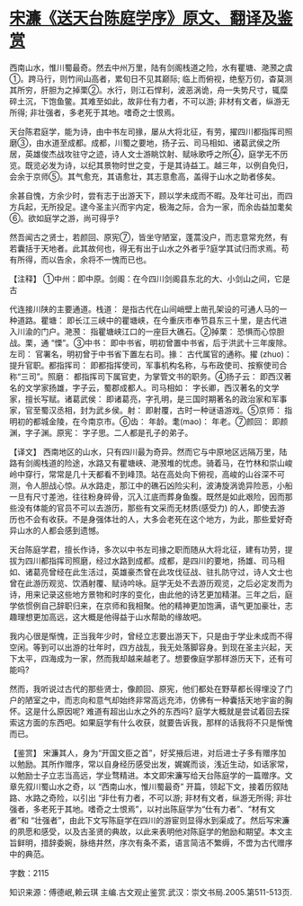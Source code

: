 # [宋濂《送天台陈庭学序》原文、翻译及鉴赏](https://www.vrrw.net/wx/14152.html)

西南山水，惟川蜀最奇。然去中州万里，陆有剑阁栈道之险，水有瞿塘、滟滪之虞①。跨马行，则竹间山高者，累旬日不见其巅际; 临上而俯视，绝壑万仞，杳莫测其所穷，肝胆为之掉栗②。水行，则江石悍利，波恶涡诡，舟一失势尺寸，辄糜碎土沉，下饱鱼鳖。其难至如此，故非仕有力者，不可以游; 非材有文者，纵游无所得; 非壮强者，多老死于其地。嗜奇之士恨焉。

天台陈君庭学，能为诗，由中书左司掾，屡从大将北征，有劳，擢四川都指挥司照磨③，由水道至成都。成都，川蜀之要地，扬子云、司马相如、诸葛武侯之所居，英雄俊杰战攻驻守之迹，诗人文士游眺饮射、赋咏歌呼之所④，庭学无不历览。既览必发为诗，以纪其景物时世之变，于是其诗益工。越三年，以例自免归，会余于京师⑤。其气愈充，其语愈壮，其志意愈高，盖得于山水之助者侈矣。

余甚自愧，方余少时，尝有志于出游天下，顾以学未成而不暇。及年壮可出，而四方兵起，无所投足。逮今圣主兴而宇内定，极海之际，合为一家，而余齿益加耄矣⑥。欲如庭学之游，尚可得乎?

然吾闻古之贤士，若颜回、原宪⑦，皆坐守陋室，蓬蒿没户，而志意常充然，有若囊括于天地者。此其故何也，得无有出于山水之外者乎?庭学其试归而求焉。苟有所得，而以告余，余将不一愧而已也。



【注释】 ①中州：即中原。剑阁：在今四川剑阁县东北的大、小剑山之间，它是古

代连接川陕的主要通道。栈道： 是指古代在山间峭壁上凿孔架设的可通人马的一种道路。瞿塘： 即长江三峡中的瞿塘峡，在今重庆市奉节县东三十里，是古代进入川渝的门户。滟滪： 指瞿塘峡江口的一座巨大礁石。②掉栗： 恐惧而心惊胆战。栗，通 “慄”。③中书： 即中书省，明初曾置中书省，后于洪武十三年废除。左司： 官署名，明初曾于中书省下置左右司。掾： 古代属官的通称。擢 (zhuo)： 提升官职。都指挥司： 即都指挥使司，军事机构名称，与布政使司、按察使司合称“三司”。照磨： 都指挥司下属官吏，为掌管文书的职务。④扬子云： 即西汉著名的文学家扬雄，字子云，蜀郡成都人。司马相如： 字长卿，西汉著名的文学家，擅长写赋。诸葛武侯： 即诸葛亮，字孔明，是三国时期著名的政治家和军事家，官至蜀汉丞相，封为武乡侯。射： 即射覆，古时一种谜语游戏。⑤京师： 指明初的都城金陵，在今南京市。⑥齿： 年龄。耄(mao)： 年老。⑦颜回： 即颜渊，字子渊。原宪： 字子思。二人都是孔子的弟子。

【译文】 西南地区的山水，只有四川最为奇异。然而它与中原地区远隔万里，陆路有剑阁栈道的险途，水路又有瞿塘峡、滟滪堆的忧虑。骑着马，在竹林和崇山峻岭中穿行，常常是几十天都看不到峰顶。站在高处向下俯视，高峻的山谷深不可测，令人胆战心惊。从水路走，那江中的礁石凶险尖利，波涛旋涡诡异险恶，小船一旦有尺寸差池，往往粉身碎骨，沉入江底而葬身鱼腹。既然是如此艰险，因而那些没有体能的官员不可以去游历，那些有文采而无材质(感受力) 的人，即使去游历也不会有收获。不是身强体壮的人，大多会老死在这个地方，为此，那些爱好奇异山水的人都会感到遗憾。

天台陈庭学君，擅长作诗，多次以中书左司掾之职而随从大将北征，建有功劳，提拔为四川都指挥司照磨，经过水路到成都。成都，是四川的要地，扬雄、司马相如、诸葛亮曾经在此生活过，英雄豪杰曾在此攻伐征战、驻扎防守过，诗人文士也曾在此游历观览、饮酒射覆、赋诗吟咏。庭学无处不去游历观览，之后必定发而为诗，用来记录这些地方景物和时序的变化，由此他的诗艺更加精湛。三年之后，庭学依惯例自己辞职归来，在京师和我相聚。他的精神更加饱满，语气更加豪壮，志趣理想更加高远，这大概是他得益于山水帮助的缘故吧。

我内心很是惭愧，正当我年少时，曾经立志要出游天下，只是由于学业未成而不得空闲。等到可以出游的壮年时，四方战乱，我无处落脚容身。到现在圣主兴起，天下太平，四海成为一家，然而我却越来越老了。想要像庭学那样游历天下，还有可能吗?

然而，我听说过古代的那些贤士，像颜回、原宪，他们都处在野草都长得埋没了门户的陋室之中，而志向和意气却始终非常高远充沛，仿佛有一种囊括天地宇宙的胸怀。这是什么原因呢? 难道有超出山水之外的东西吗? 庭学大概就是尝试着回去探索这方面的东西吧。如果庭学有什么收获，就要告诉我，那样的话我将不只是惭愧而已。

【鉴赏】 宋濂其人，身为“开国文臣之首”，好奖掖后进，对后进士子多有赠序加以勉励。其所作赠序，常以自身经历感受出发，娓娓而谈，浅近生动，如话家常，以勉励士子立志当高远，学业骛精进。本文即宋濂写给天台陈庭学的一篇赠序。文章先叙川蜀山水之奇，以 “西南山水，惟川蜀最奇” 开篇，领起下文，接着历叙陆路、水路之奇险，以引出 “非仕有力者，不可以游; 非材有文者，纵游无所得; 非壮强者，多老死于其地。嗜奇之士恨焉”，以衬出陈庭学为“仕有力者”、“材有文者”和 “壮强者”，由此下文写陈庭学在四川的游宦则显得水到渠成了。然后写宋濂的夙愿和感受，以及古圣贤的典故，以此来表明他对陈庭学的勉励和期望。本文主旨鲜明，措辞委婉，脉络井然，序次有条不紊，语言简洁不繁缛，不啻为古代赠序中的典范。

字数：2115

知识来源：傅德岷,赖云琪 主编.古文观止鉴赏.武汉：崇文书局.2005.第511-513页.

